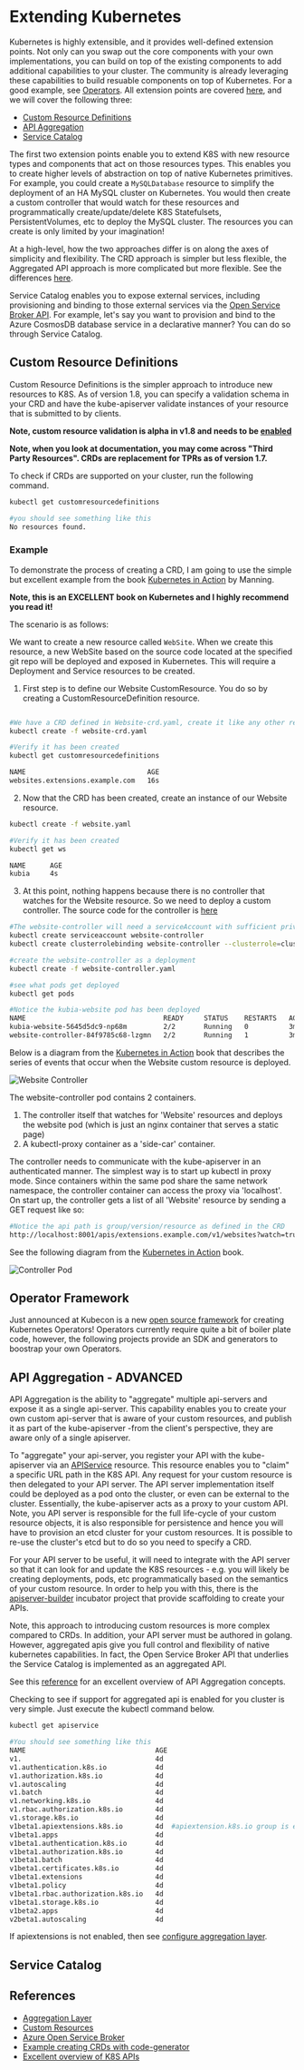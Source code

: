 # Extending Kubernetes #

Kubernetes is highly extensible, and it provides well-defined extension points. Not only can you swap out the core components with your own implementations, you can build on top of the existing components to add additional capabilities to your cluster.  The community is already leveraging these capabilities to build resuable components on top of Kubernetes.  For a good example, see [Operators](https://coreos.com/operators/). All extension points are covered [here](https://kubernetes.io/docs/concepts/overview/extending/), and we will cover the following three:

- [Custom Resource Definitions](#markdown-header-custom-resource-definitions)
- [API Aggregation](#markdown-header-api-aggregation-advanced)
- [Service Catalog](#markdown-service-catalog) 

The first two extension points enable you to extend K8S with new resource types and components that act on those resources types.  This enables you to create higher levels of abstraction on top of native Kubernetes primitives.  For example, you could create a `MySQLDatabase` resource to simplify the deployment of an HA MySQL cluster on Kubernetes.  You would then create a custom controller that would watch for these resources and programmatically create/update/delete K8S Statefulsets, PersistentVolumes, etc to deploy the MySQL cluster.  The resources you can create is only limited by your imagination!  

At a high-level, how the two approaches differ is on along the axes of simplicity and flexibility.  The CRD approach is simpler but less flexible, the Aggregated API approach is more complicated but more flexible.  See the differences [here](https://www.openservicebrokerapi.org/).  

Service Catalog enables you to expose external services, including provisioning and binding to those external services via the [Open Service Broker API](https://www.openservicebrokerapi.org/).   For example, let's say you want to provision and bind to the Azure CosmosDB database service in a declarative manner?  You can do so through Service Catalog.

## Custom Resource Definitions

Custom Resource Definitions is the simpler approach to introduce new resources to K8S.  As of version 1.8, you can specify a validation schema in your CRD and have the kube-apiserver validate instances of your resource that is submitted to by clients.  

**Note, custom resource validation is alpha in v1.8 and needs to be [enabled](https://kubernetes.io/docs/tasks/access-kubernetes-api/extend-api-custom-resource-definitions/)** 

**Note, when you look at documentation, you may come across "Third Party Resources".  CRDs are replacement for TPRs as of version 1.7.**

To check if CRDs are supported on your cluster, run the following command.

```sh
kubectl get customresourcedefinitions

#you should see something like this
No resources found.
```

### Example 

To demonstrate the process of creating a CRD, I am going to use the simple but excellent example from the book [Kubernetes in Action](https://www.manning.com/books/kubernetes-in-action) by Manning.

**Note, this is an EXCELLENT book on Kubernetes and I highly recommend you read it!**

The scenario is as follows:

We want to create a new resource called `WebSite`.  When we create this resource, a new WebSite based on the source code located at the specified git repo will be deployed and exposed in Kubernetes.  This will require a Deployment and Service resources to be created.

1. First step is to define our Website CustomResource.  You do so by creating a CustomResourceDefinition resource. 

```sh

#We have a CRD defined in Website-crd.yaml, create it like any other resource
kubectl create -f website-crd.yaml

#Verify it has been created
kubectl get customresourcedefinitions

NAME                              AGE
websites.extensions.example.com   16s

```

2. Now that the CRD has been created, create an instance of our Website resource.

```sh
kubectl create -f website.yaml

#Verify it has been created
kubectl get ws

NAME      AGE
kubia     4s

```
3. At this point, nothing happens because there is no controller that watches for the Website resource.  So we need to deploy a custom controller.  The source code for the controller is [here](https://github.com/luksa/k8s-website-controller)

```sh
#The website-controller will need a serviceAccount with sufficient privileges to access the kube-apiserver
kubectl create serviceaccount website-controller
kubectl create clusterrolebinding website-controller --clusterrole=cluster-admin --serviceaccount=default:website-controller

#create the website-controller as a deployment
kubectl create -f website-controller.yaml

#see what pods get deployed
kubectl get pods

#Notice the kubia-website pod has been deployed
NAME                                  READY     STATUS    RESTARTS   AGE
kubia-website-5645d5dc9-np68m         2/2       Running   0          3m
website-controller-84f9785c68-lzgmn   2/2       Running   1          3m

```

Below is a diagram from the [Kubernetes in Action](https://www.manning.com/books/kubernetes-in-action) book that describes the series of events that occur when the Website custom resource is deployed.

![Website Controller](./images/website-controller.png "Website Controller")

The website-controller pod contains 2 containers.

1. The controller itself that watches for 'Website' resources and deploys the website pod (which is just an nginx container that serves a static page)
2. A kubectl-proxy container as a 'side-car' container.  

The controller needs to communicate with the kube-apiserver in an authenticated manner.  The simplest way is to start up kubectl in proxy mode.  Since containers within the same pod share the same network namespace, the controller container can access the proxy via 'localhost'.  On start up, the controller gets a list of all 'Website' resource by sending a GET request like so:

```sh
#Notice the api path is group/version/resource as defined in the CRD
http://localhost:8001/apis/extensions.example.com/v1/websites?watch=true
```

See the following diagram from the [Kubernetes in Action](https://www.manning.com/books/kubernetes-in-action) book.

![Controller Pod](./images/controller-pod.png)

## Operator Framework ##

Just announced at Kubecon is a new [open source framework](https://github.com/operator-framework) for creating Kubernetes Operators!  Operators currently require quite a bit of boiler plate code, however, the following projects provide an SDK and generators to boostrap your own Operators.  

## API Aggregation - ADVANCED

API Aggregation is the ability to "aggregate" multiple api-servers and expose it as a single api-server.  This capability enables you to create your own custom api-server that is aware of your custom resources, and publish it as part of the kube-apiserver -from the client's perspective, they are aware only of a single apiserver. 

To "aggregate" your api-server, you register your API with the kube-apiserver via an [APIService](https://kubernetes.io/docs/reference/generated/kubernetes-api/v1.9/#apiservice-v1beta1-apiregistration) resource.  This resource enables you to "claim" a specific URL path in the K8S API.  Any request for your custom resource is then delegated to your API server. The API server implementation itself could be deployed as a pod onto the cluster, or even can be external to the cluster.  Essentially, the kube-apiserver acts as a proxy to your custom API.  Note, you API server is responsible for the full life-cycle of your custom resource objects, it is also responsible for persistence and hence you will have to provision an etcd cluster for your custom resources.  It is possible to re-use the cluster's etcd but to do so you need to specify a CRD.

For your API server to be useful, it will need to integrate with the API server so that it can look for and update the K8S resources - e.g. you will likely be creating deployments, pods, etc programmatically based on the semantics of your custom resource.  In order to help you with this, there is the [apiserver-builder](https://github.com/kubernetes-incubator/apiserver-builder/blob/master/README.md) incubator project that provide scaffolding to create your APIs. 

Note, this approach to introducing custom resources is more complex compared to CRDs.  In addition, your API server must be authored in golang.  However, aggregated apis give you full control and flexibility of native kubernetes capabilities.  In fact, the Open Service Broker API that underlies the Service Catalog is implemented as an aggregated API.

See this [reference](https://github.com/kubernetes-incubator/apiserver-builder/blob/master/docs/concepts/aggregation.md) for an excellent overview of API Aggregation concepts.

Checking to see if support for aggregated api is enabled for you cluster is very simple.  Just execute the kubectl command below.

```sh
kubectl get apiservice

#You should see something like this
NAME                                AGE
v1.                                 4d
v1.authentication.k8s.io            4d
v1.authorization.k8s.io             4d
v1.autoscaling                      4d
v1.batch                            4d
v1.networking.k8s.io                4d
v1.rbac.authorization.k8s.io        4d
v1.storage.k8s.io                   4d
v1beta1.apiextensions.k8s.io        4d  #apiextension.k8s.io group is enabled
v1beta1.apps                        4d
v1beta1.authentication.k8s.io       4d
v1beta1.authorization.k8s.io        4d
v1beta1.batch                       4d
v1beta1.certificates.k8s.io         4d
v1beta1.extensions                  4d
v1beta1.policy                      4d
v1beta1.rbac.authorization.k8s.io   4d
v1beta1.storage.k8s.io              4d
v1beta2.apps                        4d
v2beta1.autoscaling                 4d
```
If apiextensions is not enabled, then see [configure aggregation layer](https://kubernetes.io/docs/tasks/access-kubernetes-api/configure-aggregation-layer/).

## Service Catalog

## References

- [Aggregation Layer](https://kubernetes.io/docs/concepts/api-extension/apiserver-aggregation/)
- [Custom Resources](https://kubernetes.io/docs/concepts/api-extension/custom-resources/)
- [Azure Open Service Broker](https://azure.microsoft.com/en-us/blog/connect-your-applications-to-azure-with-open-service-broker-for-azure/)
- [Example creating CRDs with code-generator](https://github.com/kubernetes/sample-controller)
- [Excellent overview of K8S APIs](https://medium.com/programming-kubernetes/building-stuff-with-the-kubernetes-api-toc-84d751876650)


